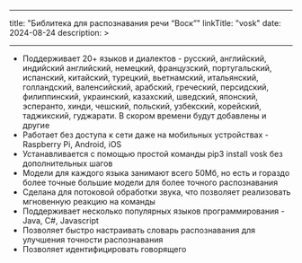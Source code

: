 
---
title: "Библитека для распознавания речи “Воск”"
linkTitle: "vosk"
date: 2024-08-24
description: >
  
---

* Поддерживает 20+ языков и диалектов - русский, английский, индийский английский, немецкий, французский, португальский, испанский, китайский, турецкий, вьетнамский, итальянский, голландский, валенсийский, арабский, греческий, персидский, филиппинский, украинский, казахский, шведский, японский, эсперанто, хинди, чешский, польский, узбекский, корейский, таджикский, гуджарати. В скором времени будут добавлены и другие
* Работает без доступа к сети даже на мобильных устройствах - Raspberry Pi, Android, iOS
* Устанавливается с помощью простой команды pip3 install vosk без дополнительных шагов
* Модели для каждого языка занимают всего 50Мб, но есть и гораздо более точные большие модели для более точного распознавания
* Сделана для потоковой обработки звука, что позволяет реализовать мгновенную реакцию на команды
* Поддерживает несколько популярных языков программирования - Java, C#, Javascript
* Позволяет быстро настраивать словарь распознавания для улучшения точности распознавания
* Позволяет идентифицировать говорящего
